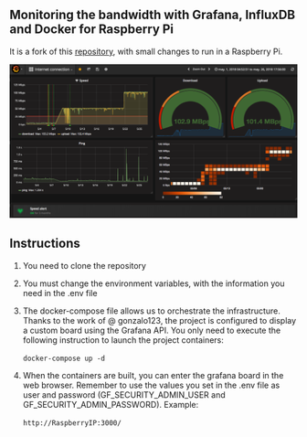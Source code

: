 ## Monitoring the bandwidth with Grafana, InfluxDB and Docker for Raspberry Pi

It is a fork of this [repository](https://github.com/gonzalo123/speed "repository"), with small changes to run in a Raspberry Pi.

![Connection](img/internet.png "Connection")

## Instructions

1. You need to clone the repository

2. You must change the environment variables, with the information you need in the .env file

3. The docker-compose file allows us to orchestrate the infrastructure. Thanks to the work of @ gonzalo123, the project is configured to display a custom board using the Grafana API. You only need to execute the following instruction to launch the project containers:


    `docker-compose up -d`

4. When the containers are built, you can enter the grafana board in the web browser. Remember to use the values you set in the .env file as user and password (GF_SECURITY_ADMIN_USER and GF_SECURITY_ADMIN_PASSWORD). Example:


	`http://RaspberryIP:3000/`